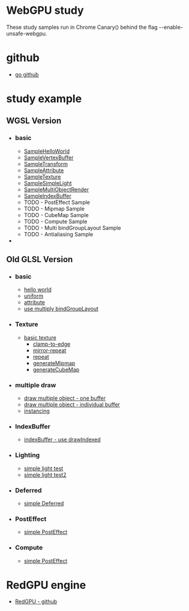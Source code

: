 # WebGPU study

These study samples run in Chrome Canary() behind the flag --enable-unsafe-webgpu.

# github 
  - [go github](https://github.com/redcamel/webgpu)


# study example
## WGSL Version
- ### basic
    - [SampleHelloWorld](https://redcamel.github.io/build/index.html?idx=0)
    - [SampleVertexBuffer](https://redcamel.github.io/build/index.html?idx=1)
    - [SampleTransform](https://redcamel.github.io/build/index.html?idx=2)
    - [SampleAttribute](https://redcamel.github.io/build/index.html?idx=3)
    - [SampleTexture](https://redcamel.github.io/build/index.html?idx=4)
    - [SampleSimpleLight](https://redcamel.github.io/build/index.html?idx=5)
    - [SampleMultiObjectRender](https://redcamel.github.io/build/index.html?idx=6)
    - [SampleIndexBuffer](https://redcamel.github.io/build/index.html?idx=7)
    - TODO - PostEffect Sample
    - TODO - Mipmap Sample
    - TODO - CubeMap Sample
    - TODO - Compute Sample
    - TODO - Multi bindGroupLayout Sample
    - TODO - Antialiasing Sample
- 
## Old GLSL Version
- ### basic
    - [hello world](https://redcamel.github.io/old_glsl_rnd/001_helloworld)
    - [uniform](https://redcamel.github.io/old_glsl_rnd/002_transform)
    - [attribute](https://redcamel.github.io/old_glsl_rnd/003_attribute)
    - [use multiply bindGroupLayout](https://redcamel.github.io/old_glsl_rnd/009_multi_BindGroupLayout)
- ### Texture
    - [basic texture](https://redcamel.github.io/old_glsl_rnd/004_texture)
        - [clamp-to-edge](https://redcamel.github.io/old_glsl_rnd/004_texture/clamp-to-edge)
        - [mirror-repeat](https://redcamel.github.io/old_glsl_rnd/004_texture/mirror-repeat)
        - [repeat](https://redcamel.github.io/old_glsl_rnd/004_texture/repeat)
        - [generateMipmap](https://redcamel.github.io/old_glsl_rnd/012_mipmap)
        - [generateCubeMap](https://redcamel.github.io/old_glsl_rnd/013_cubemap)
- ### multiple draw
    - [draw multiple object - one buffer](https://redcamel.github.io/old_glsl_rnd/005_multiObject)
    - [draw multiple object - individual buffer](https://redcamel.github.io/old_glsl_rnd/005_multiObject2)
    - [instancing](https://redcamel.github.io/old_glsl_rnd/008_instancing)
- ### IndexBuffer
    - [indexBuffer - use drawIndexed](https://redcamel.github.io/old_glsl_rnd/006_indexBuffer)
- ### Lighting
    - [simple light test](https://redcamel.github.io/old_glsl_rnd/007_simpleLight)
    - [simple light test2](https://redcamel.github.io/old_glsl_rnd/011_simple_defferd_light)
- ### Deferred
    - [simple Deferred](https://redcamel.github.io/old_glsl_rnd/011_simple_defferd)
- ### PostEffect
    - [simple PostEffect](https://redcamel.github.io/old_glsl_rnd/010_postEffect)
- ### Compute
    - [simple PostEffect](https://redcamel.github.io/old_glsl_rnd/14_compute)
  
# RedGPU engine 
   - [RedGPU - github](https://github.com/redcamel/RedGPU)
